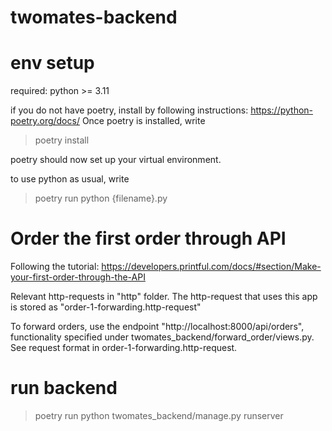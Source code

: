 # twomates-backend

# env setup
required: python >= 3.11

if you do not have poetry, install by following instructions: https://python-poetry.org/docs/
Once poetry is installed, write 
> poetry install

poetry should now set up your virtual environment.

to use python as usual, write 
> poetry run python {filename}.py



# Order the first order through API
Following the tutorial: 
 https://developers.printful.com/docs/#section/Make-your-first-order-through-the-API

Relevant http-requests in "http" folder.
The http-request that uses this app is stored as "order-1-forwarding.http-request"

To forward orders, use the endpoint "http://localhost:8000/api/orders", functionality specified under twomates_backend/forward_order/views.py.
See request format in order-1-forwarding.http-request.

# run backend

> poetry run python twomates_backend/manage.py runserver